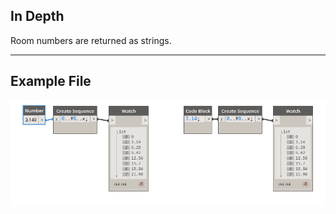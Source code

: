 ## In Depth
Room numbers are returned as strings.
___
## Example File

![Number](./CoreNodeModels.Input.DoubleInput_img.jpg)

